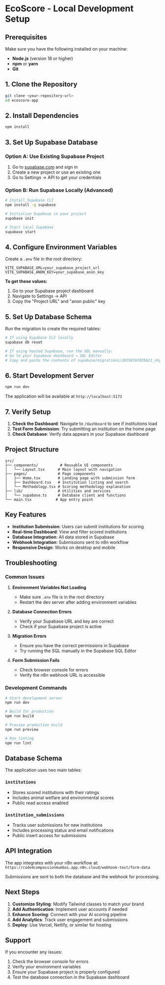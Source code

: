 # EcoScore - Local Development Setup

## Prerequisites

Make sure you have the following installed on your machine:
- **Node.js** (version 18 or higher)
- **npm** or **yarn**
- **Git**

## 1. Clone the Repository

```bash
git clone <your-repository-url>
cd ecoscore-app
```

## 2. Install Dependencies

```bash
npm install
```

## 3. Set Up Supabase Database

### Option A: Use Existing Supabase Project
1. Go to [supabase.com](https://supabase.com) and sign in
2. Create a new project or use an existing one
3. Go to Settings → API to get your credentials

### Option B: Run Supabase Locally (Advanced)
```bash
# Install Supabase CLI
npm install -g supabase

# Initialize Supabase in your project
supabase init

# Start local Supabase
supabase start
```

## 4. Configure Environment Variables

Create a `.env` file in the root directory:

```env
VITE_SUPABASE_URL=your_supabase_project_url
VITE_SUPABASE_ANON_KEY=your_supabase_anon_key
```

**To get these values:**
1. Go to your Supabase project dashboard
2. Navigate to Settings → API
3. Copy the "Project URL" and "anon public" key

## 5. Set Up Database Schema

Run the migration to create the required tables:

```bash
# If using Supabase CLI locally
supabase db reset

# If using hosted Supabase, run the SQL manually:
# Go to your Supabase dashboard → SQL Editor
# Copy and paste the contents of supabase/migrations/20250707035621_shy_bread.sql
```

## 6. Start Development Server

```bash
npm run dev
```

The application will be available at `http://localhost:5173`

## 7. Verify Setup

1. **Check the Dashboard**: Navigate to `/dashboard` to see if institutions load
2. **Test Form Submission**: Try submitting an institution on the home page
3. **Check Database**: Verify data appears in your Supabase dashboard

## Project Structure

```
src/
├── components/          # Reusable UI components
│   └── Layout.tsx      # Main layout with navigation
├── pages/              # Page components
│   ├── Home.tsx        # Landing page with submission form
│   ├── Dashboard.tsx   # Institution listing and search
│   └── Methodology.tsx # Scoring methodology explanation
├── lib/                # Utilities and services
│   └── supabase.ts     # Database client and functions
└── main.tsx           # App entry point
```

## Key Features

- **Institution Submission**: Users can submit institutions for scoring
- **Real-time Dashboard**: View and filter scored institutions
- **Database Integration**: All data stored in Supabase
- **Webhook Integration**: Submissions sent to n8n workflow
- **Responsive Design**: Works on desktop and mobile

## Troubleshooting

### Common Issues

1. **Environment Variables Not Loading**
   - Make sure `.env` file is in the root directory
   - Restart the dev server after adding environment variables

2. **Database Connection Errors**
   - Verify your Supabase URL and key are correct
   - Check if your Supabase project is active

3. **Migration Errors**
   - Ensure you have the correct permissions in Supabase
   - Try running the SQL manually in the Supabase SQL Editor

4. **Form Submission Fails**
   - Check browser console for errors
   - Verify the n8n webhook URL is accessible

### Development Commands

```bash
# Start development server
npm run dev

# Build for production
npm run build

# Preview production build
npm run preview

# Run linting
npm run lint
```

## Database Schema

The application uses two main tables:

### `institutions`
- Stores scored institutions with their ratings
- Includes animal welfare and environmental scores
- Public read access enabled

### `institution_submissions`
- Tracks user submissions for new institutions
- Includes processing status and email notifications
- Public insert access for submissions

## API Integration

The app integrates with your n8n workflow at:
`https://code4compassionmumbai.app.n8n.cloud/webhook-test/form-data`

Submissions are sent to both the database and the webhook for processing.

## Next Steps

1. **Customize Styling**: Modify Tailwind classes to match your brand
2. **Add Authentication**: Implement user accounts if needed
3. **Enhance Scoring**: Connect with your AI scoring pipeline
4. **Add Analytics**: Track user engagement and submissions
5. **Deploy**: Use Vercel, Netlify, or similar for hosting

## Support

If you encounter any issues:
1. Check the browser console for errors
2. Verify your environment variables
3. Ensure your Supabase project is properly configured
4. Test the database connection in the Supabase dashboard